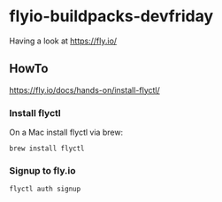 # flyio-buildpacks-devfriday
Having a look at https://fly.io/


## HowTo

https://fly.io/docs/hands-on/install-flyctl/

### Install flyctl

On a Mac install flyctl via brew:

```shell
brew install flyctl
```


### Signup to fly.io

```shell
flyctl auth signup
```


